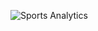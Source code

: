 ![Sports Analytics](https://th.bing.com/th/id/R.0b1949612262197383b02ad1112d68b9?rik=WQk8lebxn3CkIA&riu=http%3a%2f%2ftanukamandal.com%2fwp-content%2fuploads%2f2017%2f12%2fSports-analytics.jpg&ehk=%2bxBoVXqOqYp5ZGuAJBzwLwxHOlNzeMqwvMHcsz8MKZI%3d&risl=&pid=ImgRaw&r=0)
